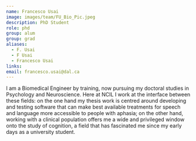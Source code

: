 ```yaml
---
name: Francesco Usai
image: images/team/FU_Bio_Pic.jpeg
description: PhD Student
role: phd
group: alum
group: grad
aliases:
  - F. Usai
  - F Usai
  - Francesco Usai
links:
email: francesco.usai@dal.ca
---
```


I am a Biomedical Engineer by training, now pursuing my doctoral studies in Psychology and Neuroscience. Here at NCIL I work at the interface between these fields: on the one hand my thesis work is centred around developing and testing software that can make best available treatments for speech and language more accessible to people with aphasia; on the other hand, working with a clinical population offers me a wide and privileged window onto the study of cognition, a field that has fascinated me since my early days as a university student. 
